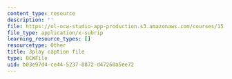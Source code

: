 ```yaml
---
content_type: resource
description: ''
file: https://ol-ocw-studio-app-production.s3.amazonaws.com/courses/15-s21-nuts-and-bolts-of-business-plans-january-iap-2014/b03e97d4ce4452378872d47260a5ee72_3vKlYA7vXOk.vtt
file_type: application/x-subrip
learning_resource_types: []
resourcetype: Other
title: 3play caption file
type: OCWFile
uid: b03e97d4-ce44-5237-8872-d47260a5ee72
---
```

